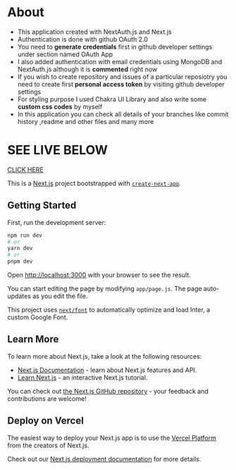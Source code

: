 # About 

+ This application created with NextAuth.js and Next.js 
+ Authentication is done with github OAuth 2.0 
+ You need to **generate credentials** first in github developer settings under section named OAuth App
+ I also added authentication with email credentials using MongoDB and NextAuth.js although it is **commented** right now 
+ If you wish to create repository and issues of a particular reposiotry you need to create first **personal access token** by visiting github developer settings
+ For styling purpose I used Chakra UI Library and also write some **custom css codes** by myself
+ In this application you can check all details of your branches like commit history ,readme and other files and many more
  

# SEE LIVE BELOW
[CLICK HERE](https://github-oauthapp.vercel.app/home)





This is a [Next.js](https://nextjs.org/) project bootstrapped with [`create-next-app`](https://github.com/vercel/next.js/tree/canary/packages/create-next-app).

## Getting Started

First, run the development server:

```bash
npm run dev
# or
yarn dev
# or
pnpm dev
```

Open [http://localhost:3000](http://localhost:3000) with your browser to see the result.

You can start editing the page by modifying `app/page.js`. The page auto-updates as you edit the file.

This project uses [`next/font`](https://nextjs.org/docs/basic-features/font-optimization) to automatically optimize and load Inter, a custom Google Font.

## Learn More

To learn more about Next.js, take a look at the following resources:

- [Next.js Documentation](https://nextjs.org/docs) - learn about Next.js features and API.
- [Learn Next.js](https://nextjs.org/learn) - an interactive Next.js tutorial.

You can check out [the Next.js GitHub repository](https://github.com/vercel/next.js/) - your feedback and contributions are welcome!

## Deploy on Vercel

The easiest way to deploy your Next.js app is to use the [Vercel Platform](https://vercel.com/new?utm_medium=default-template&filter=next.js&utm_source=create-next-app&utm_campaign=create-next-app-readme) from the creators of Next.js.

Check out our [Next.js deployment documentation](https://nextjs.org/docs/deployment) for more details.

